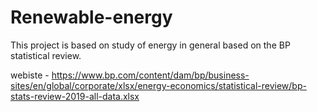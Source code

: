 # Renewable-energy

This project is based on study of energy in general based on the BP statistical review.

webiste - https://www.bp.com/content/dam/bp/business-sites/en/global/corporate/xlsx/energy-economics/statistical-review/bp-stats-review-2019-all-data.xlsx
